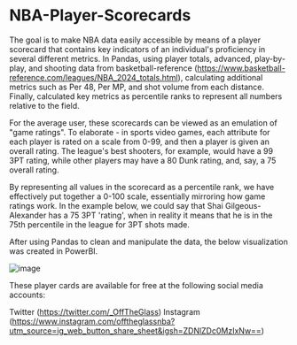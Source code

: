 # NBA-Player-Scorecards
The goal is to make NBA data easily accessible by means of a player scorecard that contains key indicators of an individual's proficiency in several different metrics. In Pandas, using player totals, advanced, play-by-play, and shooting data from basketball-reference (https://www.basketball-reference.com/leagues/NBA_2024_totals.html), calculating additional metrics such as Per 48, Per MP, and shot volume from each distance. Finally, calculated key metrics as percentile ranks to represent all numbers relative to the field. 

For the average user, these scorecards can be viewed as an emulation of "game ratings". To elaborate - in sports video games, each attribute for each player is rated on a scale from 0-99, and then a player is given an overall rating. The league's best shooters, for example, would have a 99 3PT rating, while other players may have a 80 Dunk rating, and, say, a 75 overall rating.

By representing all values in the scorecard as a percentile rank, we have effectively put together a 0-100 scale, essentially mirroring how game ratings work. In the example below, we could say that Shai Gilgeous-Alexander has a 75 3PT 'rating', when in reality it means that he is in the 75th percentile in the league for 3PT shots made.

After using Pandas to clean and manipulate the data, the below visualization was created in PowerBI. 

![image](https://github.com/flodhi4/NBA-Player-Scorecards/assets/93420982/0c5ddf90-8857-48b8-99ce-2118677b81b7)


These player cards are available for free at the following social media accounts:

Twitter (https://twitter.com/_OffTheGlass)
Instagram (https://www.instagram.com/offtheglassnba?utm_source=ig_web_button_share_sheet&igsh=ZDNlZDc0MzIxNw==) 

